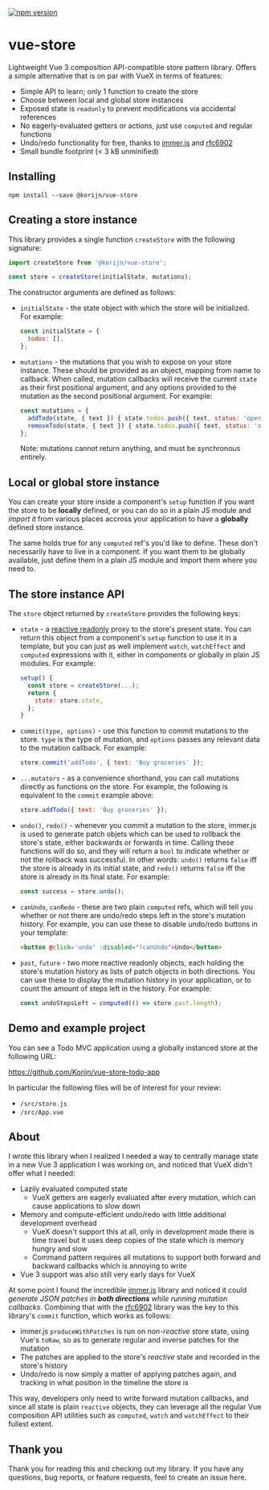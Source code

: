 [![npm version](https://raster.shields.io/npm/v/@korijn/vue-store.png)](https://www.npmjs.com/package/@korijn/vue-store)

# vue-store

Lightweight Vue 3 composition API-compatible store pattern library. Offers a simple alternative
that is on par with VueX in terms of features:

* Simple API to learn; only 1 function to create the store
* Choose between local and global store instances
* Exposed state is `readonly` to prevent modifications via accidental references
* No eagerly-evaluated getters or actions, just use `computed` and regular functions
* Undo/redo functionality for free, thanks to [immer.js](https://immerjs.github.io/immer/docs/introduction) and [rfc6902](https://github.com/chbrown/rfc6902)
* Small bundle footprint (< 3 kB unminified)

## Installing

```
npm install --save @korijn/vue-store
```

## Creating a store instance

This library provides a single function `createStore` with the following signature:

```js
import createStore from '@korijn/vue-store';

const store = createStore(initialState, mutations);
```

The constructor arguments are defined as follows:

* `initialState` - the state object with which the store will be initialized. For example:
  ```js
  const initialState = {
    todos: [],
  };
  ```
* `mutations` - the mutations that you wish to expose on your store instance. These should be
  provided as an object, mapping from name to callback. When called, mutation callbacks will
  receive the current `state` as their first positional argument, and any options provided to
  the mutation as the second positional argument. For example:
  ```js
  const mutations = {
    addTodo(state, { text }) { state.todos.push({ text, status: 'open' }); },
    removeTodo(state, { text }) { state.todos.push({ text, status: 'open' }); },
  };
  ```
  Note: mutations cannot return anything, and must be synchronous entirely.

## Local or global store instance

You can create your store inside a component's `setup` function if you want the
store to be **locally** defined, or you can do so in a plain JS module and _import it_ from
various places accross your application to have a **globally** defined store instance.

The same holds true for any `computed` ref's you'd like to define. These don't necessarily have to
live in a component. If you want them to be globally available, just define them in a plain JS
module and import them where you need to.

## The store instance API

The `store` object returned by `createStore` provides the following keys:

* `state` - a [reactive readonly](https://v3.vuejs.org/api/basic-reactivity.html#readonly) proxy to
  the store's present state. You can return this object from a component's `setup` function to use
  it in a template, but you can just as well implement `watch`, `watchEffect` and `computed`
  expressions with it, either in components or globally in plain JS modules. For example:
  ```js
  setup() {
    const store = createStore(...);
    return {
      state: store.state,
    };
  }
  ```
* `commit(type, options)` - use this function to commit mutations to the store. `type` is the
  type of mutation, and `options` passes any relevant data to the mutation callback. For example:
  ```js
  store.commit('addTodo', { text: 'Buy groceries' });
  ```
* `...mutators` - as a convenience shorthand, you can call mutations directly as functions on the
  store. For example, the following is equivalent to the `commit` example above:
  ```js
  store.addTodo({ text: 'Buy groceries' });
  ```
* `undo()`, `redo()` - whenever you commit a mutation to the store, immer.js is used to generate
  patch objets which can be used to rollback the store's state, either backwards or forwards in
  time. Calling these functions will do so, and they will return a `bool` to indicate whether or
  not the rollback was successful. In other words: `undo()` returns `false` iff the store is
  already in its initial state, and `redo()` returns `false` iff the store is already in its final
  state. For example:
  ```js
  const success = store.undo();
  ```
* `canUndo`, `canRedo` - these are two plain `computed` refs, which will tell you whether or not
  there are undo/redo steps left in the store's mutation history. For example, you can use these
  to disable undo/redo buttons in your template:
  ```html
  <button @click='undo' :disabled="!canUndo">Undo</button>
  ```
* `past`, `future` - two more reactive readonly objects, each holding the store's mutation history
  as lists of patch objects in both directions. You can use these to display the mutation history
  in your application, or to count the amount of steps left in the history. For example:
  ```js
  const undoStepsLeft = computed(() => store.past.length);
  ```

## Demo and example project

You can see a Todo MVC application using a globally instanced store at the following URL:

https://github.com/Korijn/vue-store-todo-app

In particular the following files will be of interest for your review:

* `/src/store.js`
* `/src/App.vue`

## About

I wrote this library when I realized I needed a way to centrally manage state in a new Vue 3
application I was working on, and noticed that VueX didn't offer what I needed:

* Lazily evaluated computed state
  * VueX getters are eagerly evaluated after every mutation, which can cause applications to slow
    down
* Memory and compute-efficient undo/redo with little additional development overhead
  * VueX doesn't support this at all, only in development mode there is time travel but it uses
    deep copies of the state which is memory hungry and slow
  * Command pattern requires all mutations to support both forward and backward callbacks which is
    annoying to write
* Vue 3 support was also still very early days for VueX

At some point I found the incredible [immer.js](https://immerjs.github.io/immer/docs/introduction)
library and noticed it could _generate JSON patches in **both directions** while running mutation
callbacks_. Combining that with the [rfc6902](https://github.com/chbrown/rfc6902)
library was the key to this library's `commit` function, which works as follows:

* immer.js `produceWithPatches` is run on _non-reactive_ store state, using Vue's `toRaw`, so as to
  generate regular and inverse patches for the mutation
* The patches are applied to the store's _reactive_ state and recorded in the store's history
* Undo/redo is now simply a matter of applying patches again, and tracking in what position in the
  timeline the store is

This way, developers only need to write forward mutation callbacks, and since all state is plain
`reactive` objects, they can leverage all the regular Vue composition API utilities such as
`computed`, `watch` and `watchEffect` to their fullest extent.

## Thank you

Thank you for reading this and checking out my library. If you have any questions, bug reports, or
feature requests, feel to create an issue here.
